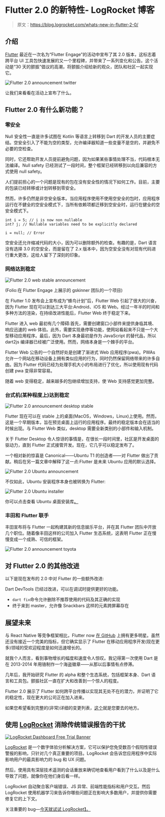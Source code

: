 # Flutter 2.0 的新特性- LogRocket 博客

> 原文：<https://blog.logrocket.com/whats-new-in-flutter-2-0/>

## 介绍

[Flutter](https://flutter.dev/) 最近在一次名为“Flutter Engage”的活动中宣布了其 2.0 版本，这标志着跨平台 UI 工具包快速发展的又一个里程碑，并带来了一系列变化和公告。这个活动是“30 天的颤振”倡议的高潮，将颤振介绍给新的观众，团队和社区一起实现它。

![Flutter 2.0 announcement twitter](img/d8ed69fa2ce18e2ae28385b135d51052.png)

让我们来看看在活动上宣布了什么。

## Flutter 2.0 有什么新功能？

### 零安全

Null 安全性一直是许多试图在 Kotlin 等语言上转移到 Dart 的开发人员的主要症结。空安全引入了不能为空的类型，允许编译器知道一些变量不是空的，并避免不必要的空检查。

同时，它还帮助开发人员提前避免问题，因为如果某些事情处理不当，代码根本无法编译。Null safety 已经测试了一段时间，整个框架已经转移到以向后兼容的方式使用 null safety。

人们提前担心的一个问题是现有的包在没有安全性的情况下如何工作。目前，主要的包装已经转移或计划转移到零安全。

然而，许多仍然是非空安全版本。当应用程序使用不使用空安全的包时，应用程序运行在不健全的空安全模式下，当所有依赖项都迁移到空安全时，运行在健全的空安全模式下。

```
int i = 5; // i is now non nullable
int? j; // Nullable variables need to be explicitly declared

i = null; // Error
```

空安全还允许缩减代码的大小，因为可以删除额外的检查。有趣的是，Dart 语言没有选择 3.0 的空安全，而是留在了 2.x 版本中，因为空安全没有对现有代码进行重大更改，这给人留下了深刻的印象。

### 网络达到稳定

![Flutter 2.0 web stable announcement](img/7ffa249c643e481ba10077643393150b.png)

(Folio:在 Flutter Engage 上展示的 gskinner 团队的一个项目)

在 Flutter 1.0 发布会上宣布成为“蜂鸟计划”后，Flutter Web 引起了很大的兴奋，因为 Flutter 现在可以到达三大平台:Android、iOS 和 Web。经过一年半的时间和多种方法的渲染，在持续改进性能后，Flutter Web 终于稳定下来。

Flutter 进入 web 最初有几个障碍:首先，需要创建窗口小部件来提供身临其境、响应迅速的 web 体验。此外，需要实现悬停等功能，使网站看起来不只是一个大型移动应用程序。最后，因为 Dart 本身最初是作为 JavaScript 的替代品，所以 dart2js 编译器已经被广泛使用。然而，网络本身是一个棘手的平台。

Flutter Web 公告的一个自然好处是创建了渐进式 Web 应用程序(pwa)。PWAs 允许一个网站在移动设备上拥有类似应用的行为，同时仍然保留网络带来的许多自由。因为 Flutter 代码已经为处理手机大小的布局进行了优化，所以使用现有代码创建 pwa 变得非常容易。

随着 web 变得稳定，越来越多的包继续增加支持，使 Web 支持感觉更加完整。

### 台式机(某种程度上)达到稳定

![Flutter 2.0 announcement desktop stable](img/4e6e9cc42cb6908623ac8ab1ca7f0caf.png)

Flutter 现在可以在 stable 上的桌面(MacOS，Windows，Linux)上使用。然而，这是一个早期版本，旨在预览桌面上运行的应用程序。最终的稳定版本会在适当的时候出现。与 Flutter Web 类似，desktop 需要全新类别的小部件和输入机制。

关于 Flutter Desktop 令人惊讶的事情是，在很长一段时间里，社区是开发桌面的驱动力，直到 Flutter 正式接管开发。现在，它几乎可以稳定发布了。

一个相对新的惊喜是 Canonical——Ubuntu T1 的创造者——对 Flutter 做出了贡献。稍后在另一篇文章中解释了这一点:Flutter 是未来 Ubuntu 应用的默认选择。

![Flutter 2.0 Ubuntu announcement ](img/17c5b547d11b7e0b9e685bb75f10f929.png)

不仅如此，Ubuntu 安装程序本身也被转换为 Flutter:

![Flutter 2.0 Ubuntu installer](img/486012fa911fc2ea5588142c355146ef.png)

你可以点击查看 Ubuntu 桌面安装库[。](https://github.com/canonical/ubuntu-desktop-installer)

### 丰田和 Flutter 联手

丰田宣布将与 Flutter 一起构建其新的信息娱乐平台，并在其 Flutter 团队中开放几个职位。随着像丰田这样的公司加入 Flutter 生态系统，这表明 Flutter 正在慢慢变成一个成熟、可信的框架。

![Flutter 2.0 announcement toyota](img/36d56d8ba2e9ed566d8c6bb907cae7c1.png)

## 对 Flutter 2.0 的其他改进

以下是现在发布的 2.0 中对 Flutter 的一些额外改进:

Dart DevTools 已经过改进，可以在调试时提供更好的功能。

*   `dart fix`命令允许删除不推荐使用的代码及其正确的实现
*   终于来到 master，允许像 Snackbars 这样的元素跨屏幕存在

## 展望未来

与 React Native 等竞争框架相比，Flutter now [在 GitHub](https://github.com/flutter/flutter) 上拥有更多明星。虽然还没有接近一个完美的指标，但它确实显示了 Flutter 在移动应用程序开发(现在更多)领域的受欢迎程度是如何迅速增长的。

就我个人而言，看到事物增长的幅度和速度令人惊叹。我记得第一次使用 Dart 是在 2013-2014 年用铬制作一个海盗徽章——从那以后事情有点停滞。

几年后，我开始研究 Flutter 的 alpha 和整个生态系统，包括框架本身、Dart 语言和工具包。颤振社区一直在扩大和改善到一个惊人的程度。

Flutter 2.0 展示了 Flutter 如何跨平台传播以实现其无处不在的潜力，并证明了它的稳定性，现在更大的公司正在加入进来。

如果您希望看到完整的(非常)详细的变更列表，[这个](https://flutter.dev/docs/development/tools/sdk/release-notes/release-notes-2.0.0)就是您要去的地方。

## 使用 [LogRocket](https://lp.logrocket.com/blg/signup) 消除传统错误报告的干扰

[![LogRocket Dashboard Free Trial Banner](img/d6f5a5dd739296c1dd7aab3d5e77eeb9.png)](https://lp.logrocket.com/blg/signup)

[LogRocket](https://lp.logrocket.com/blg/signup) 是一个数字体验分析解决方案，它可以保护您免受数百个假阳性错误警报的影响，只针对几个真正重要的项目。LogRocket 会告诉您应用程序中实际影响用户的最具影响力的 bug 和 UX 问题。

然后，使用具有深层技术遥测的会话重放来确切地查看用户看到了什么以及是什么导致了问题，就像你在他们身后看一样。

LogRocket 自动聚合客户端错误、JS 异常、前端性能指标和用户交互。然后 LogRocket 使用机器学习来告诉你哪些问题正在影响大多数用户，并提供你需要修复它的上下文。

关注重要的 bug—[今天就试试 LogRocket】。](https://lp.logrocket.com/blg/signup-issue-free)